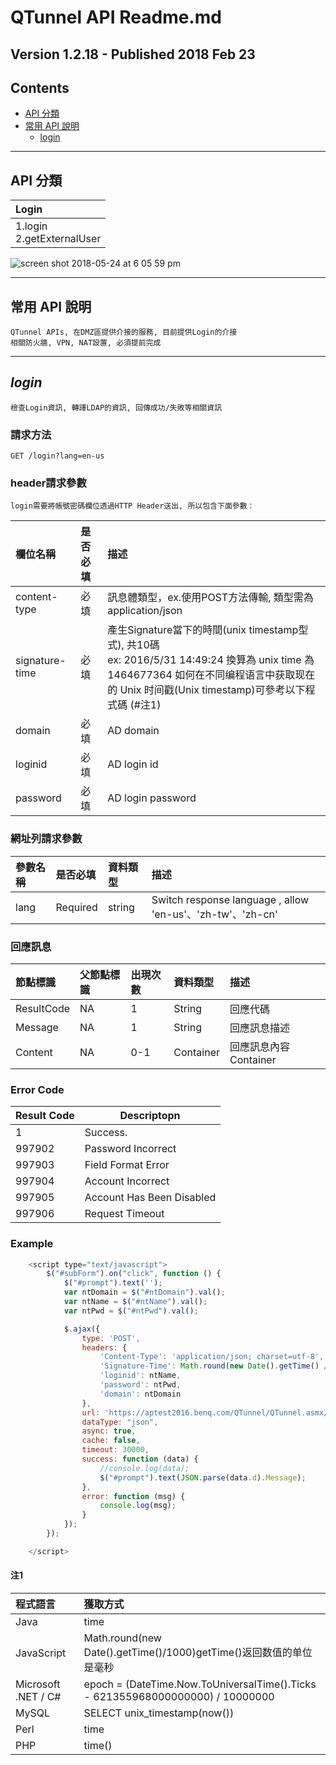 QTunnel API Readme.md
=============================

## Version 1.2.18 - Published 2018 Feb 23

## Contents
- [API 分類](#API-分類)
- [常用 API 說明](#常用-API-說明)
    - [login](#login)

----
<h2 id="API-分類">API 分類</h2>

Login | 
:------------ | 
1.login <br> 2.getExternalUser | 


![screen shot 2018-05-24 at 6 05 59 pm](https://user-images.githubusercontent.com/1924451/40479083-549bd988-5f7d-11e8-923a-9fd3367d11a1.png)

----
<h2 id="常用-API-說明">常用 API 說明</h2>

```
QTunnel APIs, 在DMZ區提供介接的服務, 目前提供Login的介接
相關防火牆, VPN, NAT設置, 必須提前完成
```

----
## *login*
```
檢查Login資訊, 轉譯LDAP的資訊, 回傳成功/失敗等相關資訊
```

### 請求方法
```
GET /login?lang=en-us
```

### header請求參數
    login需要將帳號密碼欄位透過HTTP Header送出, 所以包含下面參數：
欄位名稱 | 是否必填 | 描述
:------------ | :------------- | :-------------
content-type | 必填 | 訊息體類型，ex.使用POST方法傳輸, 類型需為application/json
signature-time | 必填 | 產生Signature當下的時間(unix timestamp型式), 共10碼<br>ex: 2016/5/31 14:49:24 換算為 unix time 為 1464677364 如何在不同编程语言中获取现在的 Unix 时间戳(Unix timestamp)可參考以下程式碼 (#注1)
domain | 必填 | AD domain
loginid | 必填 | AD login id
password | 必填 | AD login password


### 網址列請求參數
參數名稱 | 是否必填 | 資料類型 | 描述
:------------ | :------------- | :------------- | :-------------
lang | Required | string | Switch response language , allow 'en-us'、'zh-tw'、'zh-cn'

### 回應訊息
節點標識 | 父節點標識 | 出現次數 | 資料類型 | 描述
:------------ | :------------- | :------------- | :------------- | :-------------
ResultCode | NA | 1 | String | 回應代碼
Message | NA | 1 | String | 回應訊息描述
Content | NA | 0-1 | Container | 回應訊息內容Container

### Error Code
| Result Code | Descriptopn |
|--|--|
|1 | Success. 
997902|Password Incorrect
997903|Field Format Error
997904|Account Incorrect
997905|Account Has Been Disabled
997906|Request Timeout

### Example
``` Javascript
    <script type="text/javascript">
        $("#subForm").on("click", function () {
            $("#prompt").text('');
            var ntDomain = $("#ntDomain").val();
            var ntName = $("#ntName").val();
            var ntPwd = $("#ntPwd").val();

            $.ajax({
                type: 'POST',
                headers: {
                    'Content-Type': 'application/json; charset=utf-8',
                    'Signature-Time': Math.round(new Date().getTime() / 1000),
                    'loginid': ntName,
                    'password': ntPwd,
                    'domain': ntDomain
                },
                url: 'https://aptest2016.benq.com/QTunnel/QTunnel.asmx/Login',
                dataType: "json",
                async: true,
                cache: false,
                timeout: 30000,
                success: function (data) {
                    //console.log(data);
                    $("#prompt").text(JSON.parse(data.d).Message);
                },
                error: function (msg) {
                    console.log(msg);
                }
            });
        });

    </script>
```
<h4 id="注1">注1</h4>

程式語言 | 獲取方式
:------------ | :-------------
Java | time
JavaScript | Math.round(new Date().getTime()/1000)getTime()返回数值的单位是毫秒
Microsoft .NET / C#  | epoch = (DateTime.Now.ToUniversalTime().Ticks - 621355968000000000) / 10000000
MySQL | SELECT unix_timestamp(now())
Perl | time
PHP | time()
